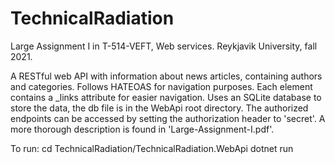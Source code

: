# TechnicalRadiation

Large Assignment I in T-514-VEFT, Web services. Reykjavik University, fall 2021.

A RESTful web API with information about news articles, containing authors and categories.
Follows HATEOAS for navigation purposes. Each element contains a _links attribute for easier
navigation.
Uses an SQLite database to store the data, the db file is in the WebApi root directory.
The authorized endpoints can be accessed by setting the authorization header to 'secret'.
A more thorough description is found in 'Large-Assignment-I.pdf'.

To run: cd TechnicalRadiation/TechnicalRadiation.WebApi
dotnet run
  
